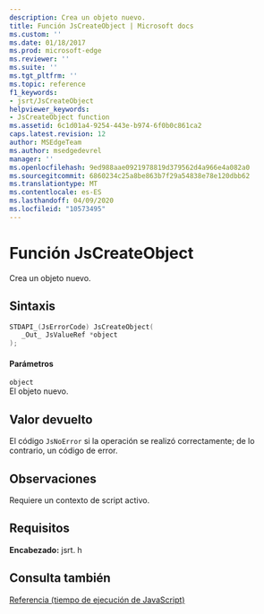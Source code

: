 ```yaml
---
description: Crea un objeto nuevo.
title: Función JsCreateObject | Microsoft docs
ms.custom: ''
ms.date: 01/18/2017
ms.prod: microsoft-edge
ms.reviewer: ''
ms.suite: ''
ms.tgt_pltfrm: ''
ms.topic: reference
f1_keywords:
- jsrt/JsCreateObject
helpviewer_keywords:
- JsCreateObject function
ms.assetid: 6c1d01a4-9254-443e-b974-6f0b0c861ca2
caps.latest.revision: 12
author: MSEdgeTeam
ms.author: msedgedevrel
manager: ''
ms.openlocfilehash: 9ed988aae0921978819d379562d4a966e4a082a0
ms.sourcegitcommit: 6860234c25a8be863b7f29a54838e78e120dbb62
ms.translationtype: MT
ms.contentlocale: es-ES
ms.lasthandoff: 04/09/2020
ms.locfileid: "10573495"
---
```

# Función JsCreateObject
Crea un objeto nuevo.
  
## Sintaxis  
  
```cpp  
STDAPI_(JsErrorCode) JsCreateObject(  
   _Out_ JsValueRef *object  
);  
```  
  
#### Parámetros  
 `object`  
 El objeto nuevo.  
  
## Valor devuelto  
 El código `JsNoError` si la operación se realizó correctamente; de lo contrario, un código de error.  
  
## Observaciones  
 Requiere un contexto de script activo.  
  
## Requisitos  
 **Encabezado:** jsrt. h  
  
## Consulta también  
 [Referencia (tiempo de ejecución de JavaScript)](../chakra-hosting/reference-javascript-runtime.md)